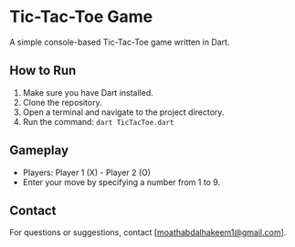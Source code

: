 # Tic-Tac-Toe Game

A simple console-based Tic-Tac-Toe game written in Dart.

## How to Run

1. Make sure you have Dart installed.
2. Clone the repository.
3. Open a terminal and navigate to the project directory.
4. Run the command: `dart TicTacToe.dart`

## Gameplay

- Players: Player 1 (X) - Player 2 (O)
- Enter your move by specifying a number from 1 to 9.

## Contact

For questions or suggestions, contact [moathabdalhakeem1@gmail.com].
